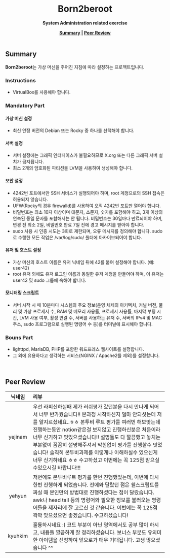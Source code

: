 <h1 align="center">Born2beroot</h1>

<p align="center"><strong>System Administration related exercise</strong></p>

<div align="center">
  <strong>
    <a href="#summary">Summary</a> |
    <a href="#peer-review">Peer Review</a>
  </strong>
</div>

<br>

## Summary

**Born2beroot**는 가상 머신을 주어진 지침에 따라 설정하는 프로젝트입니다.

### Instructions

- VirtualBox를 사용해야 합니다.

### Mandatory Part

#### 가상 머신 설정

- 최신 안정 버전의 Debian 또는 Rocky 중 하나를 선택해야 합니다.

#### 서버 설정

- 서버 설정에는 그래픽 인터페이스가 불필요하므로 X.org 또는 다른 그래픽 서버 설치가 금지됩니다.
- 최소 2개의 암호화된 파티션을 LVM을 사용하여 생성해야 합니다.

#### 보안 설정

- 4242번 포트에서만 SSH 서비스가 실행되어야 하며, root 계정으로의 SSH 접속은 허용되지 않습니다.
- UFW(Rocky의 경우 firewalld)를 사용하여 오직 4242번 포트만 열어야 합니다.
- 비밀번호는 최소 10자 이상이며 대문자, 소문자, 숫자를 포함해야 하고, 3개 이상의 연속된 동일 문자를 포함해서는 안 됩니다. 비밀번호는 30일마다 만료되어야 하며, 변경 전 최소 2일, 비밀번호 만료 7일 전에 경고 메시지를 받아야 합니다.
- sudo 사용 시 인증 시도는 3회로 제한되며, 오류 메시지를 정의해야 합니다. sudo로 수행한 모든 작업은 /var/log/sudo/ 폴더에 아카이브되어야 합니다.

#### 유저 및 호스트 설정

- 가상 머신의 호스트 이름은 유저 닉네임 뒤에 42를 붙여 설정해야 합니다. (예: user42)
- root 유저 외에도 유저 로그인 이름과 동일한 유저 계정을 만들어야 하며, 이 유저는 user42 및 sudo 그룹에 속해야 합니다.

#### 모니터링 스크립트

- 서버 시작 시 매 10분마다 시스템의 주요 정보(운영 체제의 아키텍처, 커널 버전, 물리 및 가상 프로세서 수, RAM 및 메모리 사용률, 프로세서 사용률, 마지막 부팅 시간, LVM 사용 여부, 활성 연결 수, 서버를 사용하는 유저 수, 서버의 IPv4 및 MAC 주소, sudo 프로그램으로 실행된 명령어 수 등)를 터미널에 표시해야 합니다.

### Bouns Part

- lighttpd, MariaDB, PHP를 포함한 워드프레스 웹사이트를 설정합니다.
- 그 외에 유용하다고 생각하는 서비스(NGINX / Apache2를 제외)를 설정합니다.

<br>

## Peer Review

| 닉네임  | 리뷰                                                                                                                                                                                                                                                                                                                                                                                                                                                                                                 |
| :-----: | :--------------------------------------------------------------------------------------------------------------------------------------------------------------------------------------------------------------------------------------------------------------------------------------------------------------------------------------------------------------------------------------------------------------------------------------------------------------------------------------------------- |
| yejinam | 우선 라피신하실때 제가 러쉬평가 갔던분을 다시 만나게 되어서 너무 반가웠습니다!! 본과정 시작하신지 얼마 안되셧는데 저를 앞지르셨네요..ㅎㅎ 본투비 루트 평가를 여러번 해보앗는데 진행하는동안 notion같은걸 보지않고 진행하신분은 처음이라 너무 신기하고 멋있으셨습니다!! 설명들도 다 깔끔했고 놓치는 부분없이 꼼꼼히 설명해주셔서 막힘없이 평가를 진행할수 잇었습니다! 솔직히 본투비과제를 이렇게나 이해하실수 있으신게 너무 신기하네요 ㅎㅎ 수고하셨고 이번에는 꼭 125점 받으실수있으시길 바랍니다!!! |
| yehyun  | 저번에도 본투비루트 평가를 한번 진행했었는데, 이번에 다시 한번 진행하게 되었습니다. 전에와 달랐던 점은 쉘스크립트를 짜실 때 본인만의 방법대로 진행하셨다는 점이 달랐습니다. awk나 head tail 등의 명령어와 필요한 정보를 불러오는 명령어들을 제자리에 잘 고르신 것 같습니다. 이번에는 꼭 125점 꽉꽉 맞으셨으면 좋겠습니다. 수고하셨습니다!                                                                                                                                                            |
| kyuhkim | 훌륭하시네요 :) 코드 부분이 아닌 영역에서도 공부 많이 하시고, 내용들 깔끔하게 잘 정리하셨습니다. 보너스 부분도 유의미한 아이템을 선정하여 앞으로가 매우 기대됩니다. 고생 많으셨습니다 ^^                                                                                                                                                                                                                                                                                                             |
